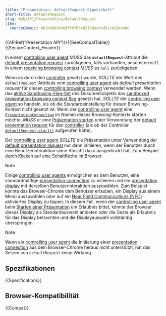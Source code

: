 ```yaml
---
title: "Presentation: defaultRequest-Eigenschaft"
short-title: defaultRequest
slug: Web/API/Presentation/defaultRequest
l10n:
  sourceCommit: 802b6063046dffb7634d2138aadcd92cb22ed40c
---
```


{{APIRef("Presentation API")}}{{SeeCompatTable}}{{SecureContext_Header}}

In einem [controlling user agent](https://www.w3.org/TR/presentation-api/#dfn-controlling-user-agent) _MUSS_ das **`defaultRequest`**-Attribut die [default presentation request](https://www.w3.org/TR/presentation-api/#dfn-default-presentation-request) zurückgeben, falls vorhanden, ansonsten `null`. In einem [receiving browsing context](https://www.w3.org/TR/presentation-api/#dfn-receiving-browsing-context) _MUSS_ es `null` zurückgeben.

Wenn es durch den [controller](https://www.w3.org/TR/presentation-api/#dfn-controller) gesetzt wurde, _SOLLTE_ der Wert des `defaultRequest`-Attributs vom [controlling user agent](https://www.w3.org/TR/presentation-api/#dfn-controlling-user-agent) als _default presentation request_ für diesen [controlling browsing context](https://www.w3.org/TR/presentation-api/#dfn-controlling-browsing-context) verwendet werden. Wenn das [aktive Sandboxing-Flag-Set](https://www.w3.org/TR/presentation-api/#dfn-active-sandboxing-flag-set) des Dokumentobjekts das [sandboxed presentation browsing context flag](https://www.w3.org/TR/presentation-api/#sandboxed-presentation-browsing-context-flag) gesetzt hat, _SOLLTE_ der [controlling user agent](https://www.w3.org/TR/presentation-api/#dfn-controlling-user-agent) so handeln, als ob die Standardeinstellung für diesen Browsing-Kontext nicht gesetzt ist. Wenn der [controlling user agent](https://www.w3.org/TR/presentation-api/#dfn-controlling-user-agent) eine [`PresentationConnection`](/de/docs/Web/API/PresentationConnection) im Namen dieses Browsing-Kontexts starten möchte, _MUSS_ er eine [Präsentation starten](https://www.w3.org/TR/presentation-api/#dfn-start-a-presentation) unter Verwendung der [default presentation request](https://www.w3.org/TR/presentation-api/#dfn-default-presentation-request) für den [controller](https://www.w3.org/TR/presentation-api/#dfn-controller) (als ob der Controller [`defaultRequest.start()`](/de/docs/Web/API/PresentationRequest/start) aufgerufen hätte).

Der [controlling user agent](https://www.w3.org/TR/presentation-api/#dfn-controlling-user-agent) _SOLLTE_ die Präsentation unter Verwendung der [default presentation request](https://www.w3.org/TR/presentation-api/#dfn-default-presentation-request) nur dann initiieren, wenn der Benutzer durch eine Benutzerinteraktion seine Absicht dazu ausgedrückt hat. Zum Beispiel durch Klicken auf eine Schaltfläche im Browser.

> [!NOTE]
> Einige [controlling user agents](https://www.w3.org/TR/presentation-api/#dfn-controlling-user-agent) ermöglichen es dem Benutzer, eine standardmäßige [presentation connection](https://www.w3.org/TR/presentation-api/#dfn-presentation-connection) zu initiieren und ein [presentation display](https://www.w3.org/TR/presentation-api/#dfn-presentation-display) mit derselben Benutzerinteraktion auszuwählen. Zum Beispiel könnte das Browser-Chrome dem Benutzer erlauben, ein Display aus einem Menü auszuwählen oder auf ein [Near Field Communications (NFC)](https://nfc-forum.org/) aktiviertes Display zu tippen. In diesem Fall, wenn der [controlling user agent](https://www.w3.org/TR/presentation-api/#dfn-controlling-user-agent) beim [Starten einer Präsentation](https://www.w3.org/TR/presentation-api/#dfn-start-a-presentation) um Erlaubnis bittet, könnte der Browser dieses Display als Standardauswahl anbieten oder die Geste als Erlaubnis für das Display betrachten und die Displayauswahl vollständig überspringen.

> [!NOTE]
> Wenn ein [controlling user agent](https://www.w3.org/TR/presentation-api/#dfn-controlling-user-agent) die Initiierung einer [presentation connection](https://www.w3.org/TR/presentation-api/#dfn-presentation-connection) aus dem Browser-Chrome heraus nicht unterstützt, hat das Setzen von `defaultRequest` keine Wirkung.

## Spezifikationen

{{Specifications}}

## Browser-Kompatibilität

{{Compat}}
